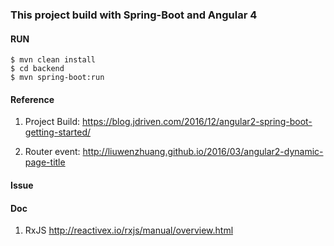 ### This project build with Spring-Boot and Angular 4

#### RUN
```
$ mvn clean install
$ cd backend
$ mvn spring-boot:run

```

#### Reference
1. Project Build: https://blog.jdriven.com/2016/12/angular2-spring-boot-getting-started/

2. Router event: http://liuwenzhuang.github.io/2016/03/angular2-dynamic-page-title

#### Issue

#### Doc
1. RxJS http://reactivex.io/rxjs/manual/overview.html